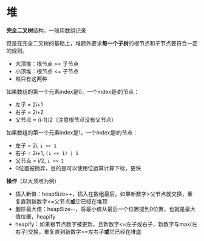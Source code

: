 # 堆

**完全二叉树**结构，一般用数组记录

但是在完全二叉树的基础上，堆额外要求**每一个子树**的根节点和子节点要符合一定的规则。

- 大顶堆：根节点 >= 子节点
- 小顶堆：根节点 <= 子节点
- 堆只有这两种



如果数组的第一个元素index是0，一个index是i的节点：

- 左子 = 2i+1
- 右子 = 2i+2
- 父节点 = (i-1)/2（注意根节点没有父节点）

如果数组的第一个元素index是1，一个index是i的节点：

- 左子 = 2i, `i << 1`
- 右子 = 2i+1, `(i << 1) | 1`
- 父节点 = i/2, `i >> 1`
- 0位置被抛弃，目的是可以使用位运算计算下标，更快



**操作**（以大顶堆为例）

- 插入新值：heapSize++，插入在数组最后，如果新数字>父节点就交换，重复直到新数字<=父节点**或**它已经在堆顶
- 删除最大值：heapSize--，将最小值从最后一个位置提到0位置，也就是最大值位置，heapify
- heapify：如果根节点数字被更新，且新数字<=左子或右子，新数字与max(左右子)交换，重复直到新数字>=左右子**或**它已经在堆底

